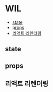 # WIL

- [state](#state)
- [props](#props)
- [리액트 리렌더링](#리액트-리렌더링)

## state

## props

## 리액트 리렌더링
